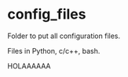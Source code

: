 # config_files

Folder to put all configuration files.

Files in Python, c/c++, bash.




HOLAAAAAA
